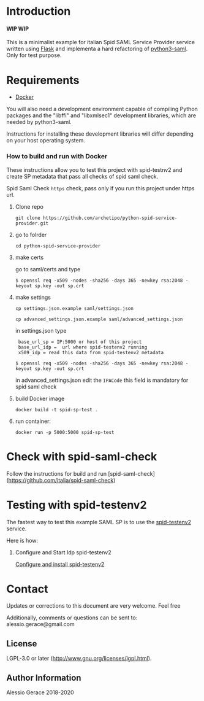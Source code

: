 # Introduction

#### WIP WIP 

This is a minimalist example for italian Spid SAML Service Provider service written using [Flask](http://flask.pocoo.org/)
and implementa a hard refactoring of [python3-saml](https://github.com/onelogin/python3-saml). Only for test purpose.

# Requirements

- [Docker](https://docs.docker.com/) 

You will also need a development environment capable of compiling Python packages and the "libffi" and "libxmlsec1"
development libraries, which are needed by python3-saml.

Instructions for installing these development libraries will differ depending on your host operating system.

### How to build and run with Docker

These instructions allow you to test this project with spid-testnv2 and create SP metadata
that pass all checks of spid saml check.

Spid Saml Check `https` check, pass only if you run this project under https url.

1. Clone repo

   ```shell
   git clone https://github.com/archetipo/python-spid-service-provider.git
   ```

1. go to folrder

   ```shell
   cd python-spid-service-provider
   ```
1. make certs
  
   go to  saml/certs and type
   
    ```shell
   $ openssl req -x509 -nodes -sha256 -days 365 -newkey rsa:2048 -keyout sp.key -out sp.crt
    ``` 

1. make settings
  
   ``` shell
   cp settings.json.example saml/settings.json
   ```
   
   ``` shell
   cp advanced_settings.json.example saml/advanced_settings.json
   ```
   
   in settings.json type
    
   ```
    base_url_sp = IP:5000 or host of this project
    base_url_idp =  url where spid-testenv2 running
    x509_idp = read this data from spid-testenv2 metadata 
   ```

    ```shell
   $ openssl req -x509 -nodes -sha256 -days 365 -newkey rsa:2048 -keyout sp.key -out sp.crt
    ``` 
    
   in advanced_settings.json edit the `IPACode` this field is mandatory for spid saml check
   


1. build Docker image

   ```shell
   docker build -t spid-sp-test .
   ```

1. run container:

   ```shell
   docker run -p 5000:5000 spid-sp-test
   ```

# Check with spid-saml-check

Follow the instructions for build and run [spid-saml-check] (https://github.com/italia/spid-saml-check)

# Testing with spid-testenv2

The fastest way to test this example SAML SP is to use the [spid-testenv2](https://github.com/italia/spid-testenv2)
service.

Here is how:

1. Configure and Start Idp spid-testenv2

   [Configure and install spid-testenv2](https://github.com/italia/spid-testenv2#installazione)


# Contact

Updates or corrections to this document are very welcome. Feel free

Additionally, comments or questions can be sent to:
&#97;&#108;&#101;&#115;&#115;&#105;&#111;&#46;&#103;&#101;&#114;&#97;&#99;&#101;&#64;&#103;&#109;&#97;&#105;&#108;&#46;&#99;&#111;&#109;

License
-------

LGPL-3.0 or later (http://www.gnu.org/licenses/lgpl.html).

Author Information
------------------

Alessio Gerace 2018-2020